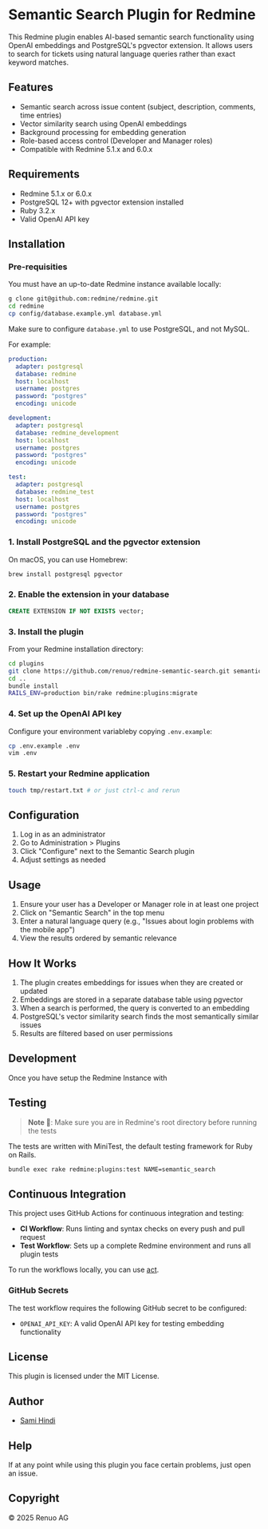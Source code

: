 # Semantic Search Plugin for Redmine

This Redmine plugin enables AI-based semantic search functionality using OpenAI embeddings and PostgreSQL's pgvector extension. It allows users to search for tickets using natural language queries rather than exact keyword matches.

## Features

- Semantic search across issue content (subject, description, comments, time entries)
- Vector similarity search using OpenAI embeddings
- Background processing for embedding generation
- Role-based access control (Developer and Manager roles)
- Compatible with Redmine 5.1.x and 6.0.x

## Requirements

- Redmine 5.1.x or 6.0.x
- PostgreSQL 12+ with pgvector extension installed
- Ruby 3.2.x
- Valid OpenAI API key

## Installation

### Pre-requisities

You must have an up-to-date Redmine instance available locally:

```bash
g clone git@github.com:redmine/redmine.git
cd redmine
cp config/database.example.yml database.yml
```

Make sure to configure `database.yml` to use PostgreSQL, and not MySQL.

For example:

```yaml
production:
  adapter: postgresql
  database: redmine
  host: localhost
  username: postgres
  password: "postgres"
  encoding: unicode

development:
  adapter: postgresql
  database: redmine_development
  host: localhost
  username: postgres
  password: "postgres"
  encoding: unicode

test:
  adapter: postgresql
  database: redmine_test
  host: localhost
  username: postgres
  password: "postgres"
  encoding: unicode
```

### 1. Install PostgreSQL and the pgvector extension

On macOS, you can use Homebrew:

```bash
brew install postgresql pgvector
```

### 2. Enable the extension in your database

```sql
CREATE EXTENSION IF NOT EXISTS vector;
```

### 3. Install the plugin

From your Redmine installation directory:

```bash
cd plugins
git clone https://github.com/renuo/redmine-semantic-search.git semantic_search
cd ..
bundle install
RAILS_ENV=production bin/rake redmine:plugins:migrate
```

### 4. Set up the OpenAI API key

Configure your environment variableby copying `.env.example`:

```bash
cp .env.example .env
vim .env
```

### 5. Restart your Redmine application

```bash
touch tmp/restart.txt # or just ctrl-c and rerun
```

## Configuration

1. Log in as an administrator
2. Go to Administration > Plugins
3. Click "Configure" next to the Semantic Search plugin
4. Adjust settings as needed

## Usage

1. Ensure your user has a Developer or Manager role in at least one project
2. Click on "Semantic Search" in the top menu
3. Enter a natural language query (e.g., "Issues about login problems with the mobile app")
4. View the results ordered by semantic relevance

## How It Works

1. The plugin creates embeddings for issues when they are created or updated
2. Embeddings are stored in a separate database table using pgvector
3. When a search is performed, the query is converted to an embedding
4. PostgreSQL's vector similarity search finds the most semantically similar issues
5. Results are filtered based on user permissions

## Development

Once you have setup the Redmine Instance with

## Testing

> **Note 📒**: Make sure you are in Redmine's root directory before running the tests

The tests are written with MiniTest, the default testing framework for Ruby on Rails.

```bash
bundle exec rake redmine:plugins:test NAME=semantic_search
```

## Continuous Integration

This project uses GitHub Actions for continuous integration and testing:

- **CI Workflow**: Runs linting and syntax checks on every push and pull request
- **Test Workflow**: Sets up a complete Redmine environment and runs all plugin tests

To run the workflows locally, you can use [act](https://github.com/nektos/act).

### GitHub Secrets

The test workflow requires the following GitHub secret to be configured:

- `OPENAI_API_KEY`: A valid OpenAI API key for testing embedding functionality

## License

This plugin is licensed under the MIT License.

## Author

- [Sami Hindi](https://samihindi.com)

<!--
## Redmine Credentials

- `admin:Thisisatestpassword123!` -->

## Help

If at any point while using this plugin you face certain problems, just open an issue.

## Copyright

© 2025 Renuo AG
